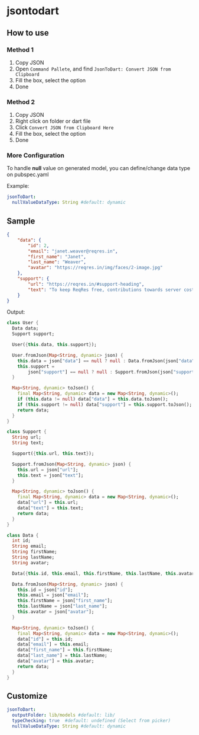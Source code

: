 # jsontodart 

## How to use

### Method 1
1) Copy JSON
2) Open ```Command Pallete```, and find ```JsonToDart: Convert JSON from Clipboard```
3) Fill the box, select the option
4) Done

### Method 2
1) Copy JSON
2) Right click on folder or dart file
3) Click  ```Convert JSON from Clipboard Here```
4) Fill the box, select the option
6) Done

### More Configuration
To handle **null** value on generated model, you can define/change data type on pubspec.yaml

Example:
```yaml
jsonToDart:
  nullValueDataType: String #default: dynamic
```


## Sample
```json
{
    "data": {
        "id": 2,
        "email": "janet.weaver@reqres.in",
        "first_name": "Janet",
        "last_name": "Weaver",
        "avatar": "https://reqres.in/img/faces/2-image.jpg"
    },
    "support": {
        "url": "https://reqres.in/#support-heading",
        "text": "To keep ReqRes free, contributions towards server costs are appreciated!"
    }
}
```

Output:

```dart
class User {
  Data data;
  Support support;

  User({this.data, this.support});

  User.fromJson(Map<String, dynamic> json) {
    this.data = json["data"] == null ? null : Data.fromJson(json["data"]);
    this.support =
        json["support"] == null ? null : Support.fromJson(json["support"]);
  }

  Map<String, dynamic> toJson() {
    final Map<String, dynamic> data = new Map<String, dynamic>();
    if (this.data != null) data["data"] = this.data.toJson();
    if (this.support != null) data["support"] = this.support.toJson();
    return data;
  }
}

class Support {
  String url;
  String text;

  Support({this.url, this.text});

  Support.fromJson(Map<String, dynamic> json) {
    this.url = json["url"];
    this.text = json["text"];
  }

  Map<String, dynamic> toJson() {
    final Map<String, dynamic> data = new Map<String, dynamic>();
    data["url"] = this.url;
    data["text"] = this.text;
    return data;
  }
}

class Data {
  int id;
  String email;
  String firstName;
  String lastName;
  String avatar;

  Data({this.id, this.email, this.firstName, this.lastName, this.avatar});

  Data.fromJson(Map<String, dynamic> json) {
    this.id = json["id"];
    this.email = json["email"];
    this.firstName = json["first_name"];
    this.lastName = json["last_name"];
    this.avatar = json["avatar"];
  }

  Map<String, dynamic> toJson() {
    final Map<String, dynamic> data = new Map<String, dynamic>();
    data["id"] = this.id;
    data["email"] = this.email;
    data["first_name"] = this.firstName;
    data["last_name"] = this.lastName;
    data["avatar"] = this.avatar;
    return data;
  }
}

```

## Customize
```yaml
jsonToDart:
  outputFolder: lib/models #default: lib/
  typeChecking: true  #default: undefined (Select from picker)
  nullValueDataType: String #default: dynamic
```

